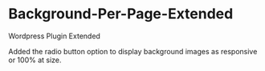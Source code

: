 Background-Per-Page-Extended
============================

Wordpress Plugin Extended

Added the radio button option to display background images as responsive or 100% at size.

